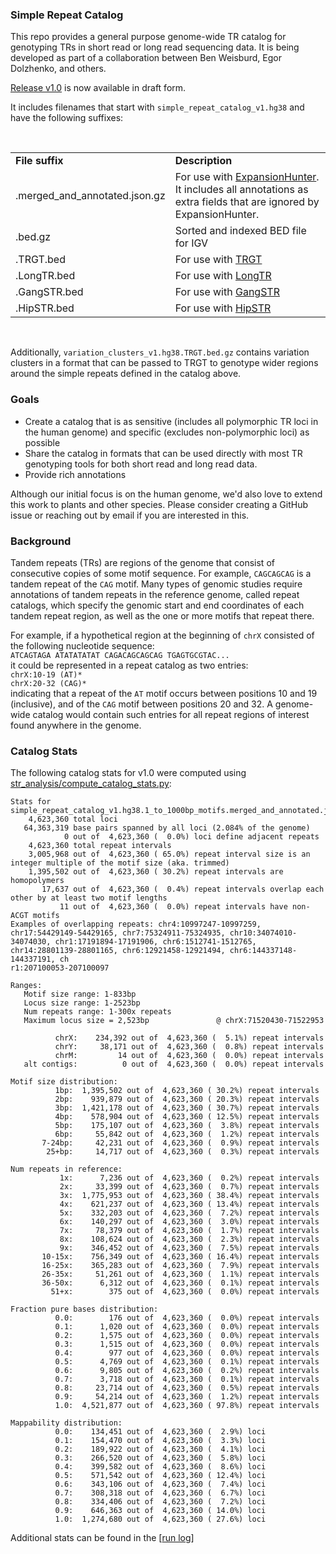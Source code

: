 

### Simple Repeat Catalog

This repo provides a general purpose genome-wide TR catalog for genotyping TRs in short read or long read sequencing data. 
It is being developed as part of a collaboration between Ben Weisburd, Egor Dolzhenko, and others. 

[Release v1.0](https://github.com/broadinstitute/tandem-repeat-catalogs/releases/tag/v1.0) is now available in draft form. 

It includes filenames that start with `simple_repeat_catalog_v1.hg38` and have the following suffixes:

<br />
<table>
<tr><td><b>File suffix</b></td><td><b>Description</b></td></tr>
<tr><td>.merged_and_annotated.json.gz</td><td>For use with <a href="https://github.com/Illumina/ExpansionHunter">ExpansionHunter</a>. It includes all annotations as extra fields that are ignored by ExpansionHunter.</td></tr>
<tr><td>.bed.gz</td><td>Sorted and indexed BED file for IGV</td></tr>
<tr><td>.TRGT.bed</td><td>For use with <a href="https://github.com/PacificBiosciences/trgt">TRGT</a></td></tr>
<tr><td>.LongTR.bed</td><td>For use with <a href="https://github.com/gymrek-lab/LongTR">LongTR</a></td></tr>
<tr><td>.GangSTR.bed</td><td>For use with <a href="https://github.com/gymreklab/GangSTR">GangSTR</a></td></tr>
<tr><td>.HipSTR.bed</td><td>For use with <a href="https://github.com/HipSTR-Tool/HipSTR">HipSTR</a></td></tr>
</table>
<br />

Additionally, `variation_clusters_v1.hg38.TRGT.bed.gz` contains variation clusters in a format that can be passed to TRGT to genotype wider regions around the simple repeats defined in the catalog above. 

### Goals

- Create a catalog that is as sensitive (includes all polymorphic TR loci in the human genome) and specific (excludes non-polymorphic loci) as possible
- Share the catalog in formats that can be used directly with most TR genotyping tools for both short read and long read data. 
- Provide rich annotations

Although our initial focus is on the human genome, we'd also love to extend this work to plants and other species. Please consider creating a GitHub issue or reaching out by email if you are interested in this.

### Background

Tandem repeats (TRs) are regions of the genome that consist of consecutive copies of some motif sequence. For example, `CAGCAGCAG` is a tandem repeat of the `CAG` motif. Many types of genomic studies require annotations of tandem repeats in the reference genome, called repeat catalogs, which specify the genomic start and end coordinates of each tandem repeat region, as well as the one or more motifs that repeat there. 

For example, if a hypothetical region at the beginning of `chrX` consisted of the following nucleotide sequence:  
`ATCAGTAGA ATATATATAT CAGACAGCAGCAG TGAGTGCGTAC...`  
it could be represented in a repeat catalog as two entries:  
`chrX:10-19 (AT)*`  
`chrX:20-32 (CAG)*`   
indicating that a repeat of the `AT` motif occurs between positions 10 and 19 (inclusive), and of the `CAG` motif between positions 20 and 32.
A genome-wide catalog would contain such entries for all repeat regions of interest found anywhere in the genome. 


### Catalog Stats

The following catalog stats for v1.0 were computed using [str_analysis/compute_catalog_stats.py](https://github.com/broadinstitute/str-analysis/blob/main/str_analysis/compute_catalog_stats.py):

```
Stats for simple_repeat_catalog_v1.hg38.1_to_1000bp_motifs.merged_and_annotated.json.gz:
    4,623,360 total loci
   64,363,319 base pairs spanned by all loci (2.084% of the genome)
            0 out of  4,623,360 (  0.0%) loci define adjacent repeats
    4,623,360 total repeat intervals
    3,005,968 out of  4,623,360 ( 65.0%) repeat interval size is an integer multiple of the motif size (aka. trimmed)
    1,395,502 out of  4,623,360 ( 30.2%) repeat intervals are homopolymers
       17,637 out of  4,623,360 (  0.4%) repeat intervals overlap each other by at least two motif lengths
           11 out of  4,623,360 (  0.0%) repeat intervals have non-ACGT motifs
Examples of overlapping repeats: chr4:10997247-10997259, chr17:54429149-54429165, chr7:75324911-75324935, chr10:34074010-34074030, chr1:17191894-17191906, chr6:1512741-1512765, chr14:28801139-28801165, chr6:12921458-12921494, chr6:144337148-144337191, ch
r1:207100053-207100097

Ranges:
   Motif size range: 1-833bp
   Locus size range: 1-2523bp
   Num repeats range: 1-300x repeats
   Maximum locus size = 2,523bp               @ chrX:71520430-71522953

          chrX:    234,392 out of  4,623,360 (  5.1%) repeat intervals
          chrY:     38,171 out of  4,623,360 (  0.8%) repeat intervals
          chrM:         14 out of  4,623,360 (  0.0%) repeat intervals
   alt contigs:          0 out of  4,623,360 (  0.0%) repeat intervals

Motif size distribution:
          1bp:  1,395,502 out of  4,623,360 ( 30.2%) repeat intervals
          2bp:    939,879 out of  4,623,360 ( 20.3%) repeat intervals
          3bp:  1,421,178 out of  4,623,360 ( 30.7%) repeat intervals
          4bp:    578,904 out of  4,623,360 ( 12.5%) repeat intervals
          5bp:    175,107 out of  4,623,360 (  3.8%) repeat intervals
          6bp:     55,842 out of  4,623,360 (  1.2%) repeat intervals
       7-24bp:     42,231 out of  4,623,360 (  0.9%) repeat intervals
        25+bp:     14,717 out of  4,623,360 (  0.3%) repeat intervals

Num repeats in reference:
           1x:      7,236 out of  4,623,360 (  0.2%) repeat intervals
           2x:     33,399 out of  4,623,360 (  0.7%) repeat intervals
           3x:  1,775,953 out of  4,623,360 ( 38.4%) repeat intervals
           4x:    621,237 out of  4,623,360 ( 13.4%) repeat intervals
           5x:    332,203 out of  4,623,360 (  7.2%) repeat intervals
           6x:    140,297 out of  4,623,360 (  3.0%) repeat intervals
           7x:     78,379 out of  4,623,360 (  1.7%) repeat intervals
           8x:    108,624 out of  4,623,360 (  2.3%) repeat intervals
           9x:    346,452 out of  4,623,360 (  7.5%) repeat intervals
       10-15x:    756,349 out of  4,623,360 ( 16.4%) repeat intervals
       16-25x:    365,283 out of  4,623,360 (  7.9%) repeat intervals
       26-35x:     51,261 out of  4,623,360 (  1.1%) repeat intervals
       36-50x:      6,312 out of  4,623,360 (  0.1%) repeat intervals
         51+x:        375 out of  4,623,360 (  0.0%) repeat intervals

Fraction pure bases distribution:
          0.0:        176 out of  4,623,360 (  0.0%) repeat intervals
          0.1:      1,020 out of  4,623,360 (  0.0%) repeat intervals
          0.2:      1,575 out of  4,623,360 (  0.0%) repeat intervals
          0.3:      1,515 out of  4,623,360 (  0.0%) repeat intervals
          0.4:        977 out of  4,623,360 (  0.0%) repeat intervals
          0.5:      4,769 out of  4,623,360 (  0.1%) repeat intervals
          0.6:      9,805 out of  4,623,360 (  0.2%) repeat intervals
          0.7:      3,718 out of  4,623,360 (  0.1%) repeat intervals
          0.8:     23,714 out of  4,623,360 (  0.5%) repeat intervals
          0.9:     54,214 out of  4,623,360 (  1.2%) repeat intervals
          1.0:  4,521,877 out of  4,623,360 ( 97.8%) repeat intervals

Mappability distribution:
          0.0:    134,451 out of  4,623,360 (  2.9%) loci
          0.1:    154,470 out of  4,623,360 (  3.3%) loci
          0.2:    189,922 out of  4,623,360 (  4.1%) loci
          0.3:    266,520 out of  4,623,360 (  5.8%) loci
          0.4:    399,582 out of  4,623,360 (  8.6%) loci
          0.5:    571,542 out of  4,623,360 ( 12.4%) loci
          0.6:    343,106 out of  4,623,360 (  7.4%) loci
          0.7:    308,318 out of  4,623,360 (  6.7%) loci
          0.8:    334,406 out of  4,623,360 (  7.2%) loci
          0.9:    646,363 out of  4,623,360 ( 14.0%) loci
          1.0:  1,274,680 out of  4,623,360 ( 27.6%) loci
```

Additional stats can be found in the [[run log](https://raw.githubusercontent.com/broadinstitute/tandem-repeat-catalogs/main/all_steps.merge_and_annotate_loci.log)]



